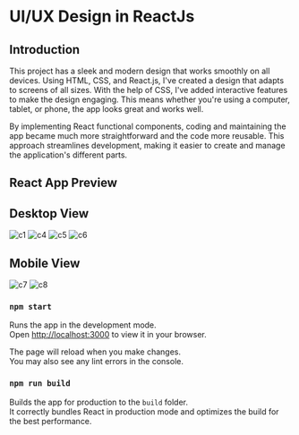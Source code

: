 # UI/UX Design in ReactJs

## Introduction

This project has a sleek and modern design that works smoothly on all devices. Using HTML, CSS, and React.js, I've created a design that adapts to screens of all sizes. With the help of CSS, I've added interactive features to make the design engaging. This means whether you're using a computer, tablet, or phone, the app looks great and works well.

By implementing React functional components, coding and maintaining the app became much more straightforward and the code more reusable. This approach streamlines development, making it easier to create and manage the application's different parts.

## React App Preview
## Desktop View
![c1](https://github.com/ali-log/CLIX_UI/assets/142591226/a887c38b-4cd0-4616-9ecb-f23858d16ef5)
![c4](https://github.com/ali-log/CLIX_UI/assets/142591226/bd3921e5-4abe-4dcf-a10e-348249a99035)
![c5](https://github.com/ali-log/CLIX_UI/assets/142591226/73efbea8-ee16-486f-9391-bab1a666b3f1) 
![c6](https://github.com/ali-log/CLIX_UI/assets/142591226/1dea0273-2d47-4c6b-998b-279497bb8898)

## Mobile View
![c7](https://github.com/ali-log/CLIX_UI/assets/142591226/e5c849c6-d362-4531-8268-6a870a93c931)
![c8](https://github.com/ali-log/CLIX_UI/assets/142591226/d85a0780-fa67-470b-b993-2f21af3b81fb)


### `npm start`

Runs the app in the development mode.\
Open [http://localhost:3000](http://localhost:3000) to view it in your browser.

The page will reload when you make changes.\
You may also see any lint errors in the console.

### `npm run build`

Builds the app for production to the `build` folder.\
It correctly bundles React in production mode and optimizes the build for the best performance.

